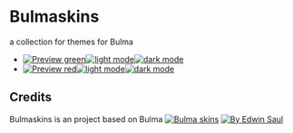 # Bulmaskins
a collection for themes for Bulma

-  [![ Preview green ](https://img.shields.io/badge/-Preview_green-red)](https://saul11235.github.io/BulmaSkins?skin=green)[![ light mode ](https://img.shields.io/badge/-light_mode-black)](https://saul11235.github.io/BulmaSkins?skin=green&dark=false)[![ dark mode ](https://img.shields.io/badge/-dark_mode-black)](https://saul11235.github.io/BulmaSkins?skin=green&dark=true)
-  [![ Preview red ](https://img.shields.io/badge/-Preview_red-red)](https://saul11235.github.io/BulmaSkins?skin=red)[![ light mode ](https://img.shields.io/badge/-light_mode-black)](https://saul11235.github.io/BulmaSkins?skin=red&dark=false)[![ dark mode ](https://img.shields.io/badge/-dark_mode-black)](https://saul11235.github.io/BulmaSkins?skin=red&dark=true)
## Credits
Bulmaskins is an project based on Bulma 
[![Bulma skins](https://img.shields.io/badge/-Bulma_skins-blue)](https://saul11235.github.io/BulmaSkins/)
[![By Edwin Saul](https://img.shields.io/badge/-By_Edwin_Saul-black)](https://edwinsaul.com) 